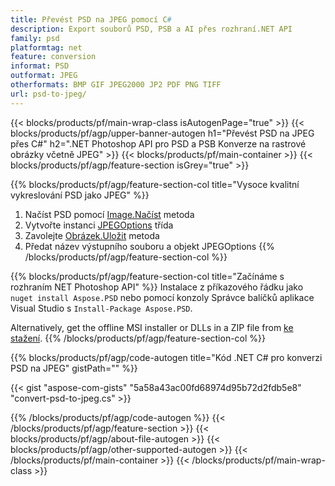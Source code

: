 ```yaml
---
title: Převést PSD na JPEG pomocí C#
description: Export souborů PSD, PSB a AI přes rozhraní.NET API
family: psd
platformtag: net
feature: conversion
informat: PSD
outformat: JPEG
otherformats: BMP GIF JPEG2000 JP2 PDF PNG TIFF
url: psd-to-jpeg/
---
```


{{< blocks/products/pf/main-wrap-class isAutogenPage="true" >}}
{{< blocks/products/pf/agp/upper-banner-autogen h1="Převést PSD na JPEG přes C#" h2=".NET Photoshop API pro PSD a PSB Konverze na rastrové obrázky včetně JPEG" >}}
{{< blocks/products/pf/main-container >}}
{{< blocks/products/pf/agp/feature-section isGrey="true" >}}

{{% blocks/products/pf/agp/feature-section-col title="Vysoce kvalitní vykreslování PSD jako JPEG" %}}
1. Načíst PSD pomocí [Image.Načíst](https://apireference.aspose.com/psd/net/aspose.psd/image/methods/load/index) metoda
1. Vytvořte instanci [JPEGOptions](https://apireference.aspose.com/psd/net/aspose.psd.imageoptions/jpegoptions) třída
1. Zavolejte [Obrázek.Uložit](https://apireference.aspose.com/psd/net/aspose.psd/image/methods/save/index) metoda
1. Předat název výstupního souboru a objekt JPEGOptions
{{% /blocks/products/pf/agp/feature-section-col %}}

{{% blocks/products/pf/agp/feature-section-col title="Začínáme s rozhraním NET Photoshop API" %}}
Instalace z příkazového řádku jako ```nuget install Aspose.PSD``` nebo pomocí konzoly Správce balíčků aplikace Visual Studio s ```Install-Package Aspose.PSD```.

Alternatively, get the offline MSI installer or DLLs in a ZIP file from [ke stažení](https://releases.aspose.com/psd/net).
{{% /blocks/products/pf/agp/feature-section-col %}}

{{% blocks/products/pf/agp/code-autogen title="Kód .NET C# pro konverzi PSD na JPEG" gistPath="" %}}

{{< gist "aspose-com-gists" "5a58a43ac00fd68974d95b72d2fdb5e8" "convert-psd-to-jpeg.cs" >}}

{{% /blocks/products/pf/agp/code-autogen %}}
{{< /blocks/products/pf/agp/feature-section >}}
{{< blocks/products/pf/agp/about-file-autogen >}}
{{< blocks/products/pf/agp/other-supported-autogen >}}
{{< /blocks/products/pf/main-container >}}
{{< /blocks/products/pf/main-wrap-class >}}

